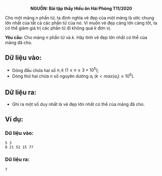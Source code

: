 **<center>NGUỒN: Bài tập thầy Hiếu ôn Hải Phòng T11/2020</center>**

Cho một mảng $n$ phần tử, ta định nghĩa vẻ đẹp của một mảng là ước chung lớn nhất của tất cả các phần tử của nó. Vì muốn vẻ đẹp càng lớn càng tốt, ta có thể giảm giá trị các phần tử đi không quá $k$ đơn vị.

**Yêu cầu:** Cho mảng $n$ phần tử và $k$. Hãy tính vẻ đẹp lớn nhất có thể của mảng đã cho.

## Dữ liệu vào:
- Dòng đầu chứa hai số $n, k\ (1≤n≤3×10^5)$;
- Dòng thứ hai chứa $n$ số nguyên dương $a_i\ (k< max\{a_i\}≤10^6)$.

## Dữ liệu ra:
- Ghi ra một số duy nhất là vẻ đẹp lớn nhất có thể của mảng đã cho.

## Ví dụ:
### Dữ liệu vào:
```
5 3
8 21 52 15 77
```

### Dữ liệu ra:
```
7
```